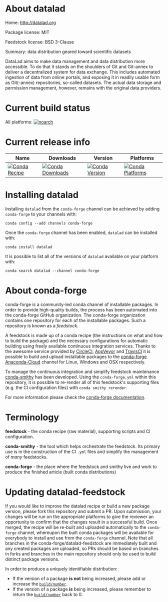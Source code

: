 About datalad
=============

Home: http://datalad.org

Package license: MIT

Feedstock license: BSD 3-Clause

Summary: data distribution geared toward scientific datasets

DataLad aims to make data management and data distribution more accessible.
To do that it stands on the shoulders of Git and Git-annex to deliver a
decentralized system for data exchange. This includes automated ingestion of
data from online portals, and exposing it in readily usable form as Git(-annex)
repositories, so-called datasets. The actual data storage and permission
management, however, remains with the original data providers.


Current build status
====================

All platforms:
[![noarch](https://img.shields.io/circleci/project/github/conda-forge/datalad-feedstock/master.svg?label=noarch)](https://circleci.com/gh/conda-forge/datalad-feedstock)

Current release info
====================

| Name | Downloads | Version | Platforms |
| --- | --- | --- | --- |
| [![Conda Recipe](https://img.shields.io/badge/recipe-datalad-green.svg)](https://anaconda.org/conda-forge/datalad) | [![Conda Downloads](https://img.shields.io/conda/dn/conda-forge/datalad.svg)](https://anaconda.org/conda-forge/datalad) | [![Conda Version](https://img.shields.io/conda/vn/conda-forge/datalad.svg)](https://anaconda.org/conda-forge/datalad) | [![Conda Platforms](https://img.shields.io/conda/pn/conda-forge/datalad.svg)](https://anaconda.org/conda-forge/datalad) |

Installing datalad
==================

Installing `datalad` from the `conda-forge` channel can be achieved by adding `conda-forge` to your channels with:

```
conda config --add channels conda-forge
```

Once the `conda-forge` channel has been enabled, `datalad` can be installed with:

```
conda install datalad
```

It is possible to list all of the versions of `datalad` available on your platform with:

```
conda search datalad --channel conda-forge
```


About conda-forge
=================

conda-forge is a community-led conda channel of installable packages.
In order to provide high-quality builds, the process has been automated into the
conda-forge GitHub organization. The conda-forge organization contains one repository
for each of the installable packages. Such a repository is known as a *feedstock*.

A feedstock is made up of a conda recipe (the instructions on what and how to build
the package) and the necessary configurations for automatic building using freely
available continuous integration services. Thanks to the awesome service provided by
[CircleCI](https://circleci.com/), [AppVeyor](http://www.appveyor.com/)
and [TravisCI](https://travis-ci.org/) it is possible to build and upload installable
packages to the [conda-forge](https://anaconda.org/conda-forge)
[Anaconda-Cloud](http://docs.anaconda.org/) channel for Linux, Windows and OSX respectively.

To manage the continuous integration and simplify feedstock maintenance
[conda-smithy](http://github.com/conda-forge/conda-smithy) has been developed.
Using the ``conda-forge.yml`` within this repository, it is possible to re-render all of
this feedstock's supporting files (e.g. the CI configuration files) with ``conda smithy rerender``.

For more information please check the [conda-forge documentation](https://conda-forge.org/docs/).

Terminology
===========

**feedstock** - the conda recipe (raw material), supporting scripts and CI configuration.

**conda-smithy** - the tool which helps orchestrate the feedstock.
                   Its primary use is in the construction of the CI ``.yml`` files
                   and simplify the management of *many* feedstocks.

**conda-forge** - the place where the feedstock and smithy live and work to
                  produce the finished article (built conda distributions)


Updating datalad-feedstock
==========================

If you would like to improve the datalad recipe or build a new
package version, please fork this repository and submit a PR. Upon submission,
your changes will be run on the appropriate platforms to give the reviewer an
opportunity to confirm that the changes result in a successful build. Once
merged, the recipe will be re-built and uploaded automatically to the
`conda-forge` channel, whereupon the built conda packages will be available for
everybody to install and use from the `conda-forge` channel.
Note that all branches in the conda-forge/datalad-feedstock are
immediately built and any created packages are uploaded, so PRs should be based
on branches in forks and branches in the main repository should only be used to
build distinct package versions.

In order to produce a uniquely identifiable distribution:
 * If the version of a package **is not** being increased, please add or increase
   the [``build/number``](http://conda.pydata.org/docs/building/meta-yaml.html#build-number-and-string).
 * If the version of a package **is** being increased, please remember to return
   the [``build/number``](http://conda.pydata.org/docs/building/meta-yaml.html#build-number-and-string)
   back to 0.